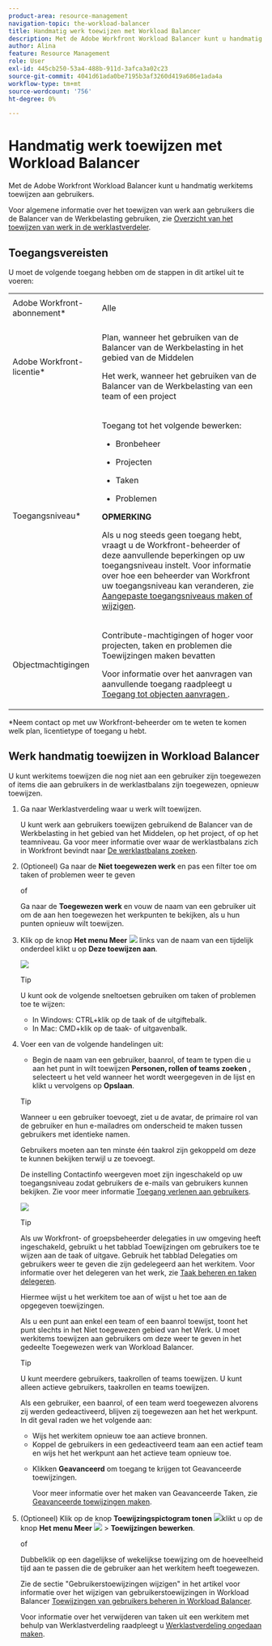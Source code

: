```yaml
---
product-area: resource-management
navigation-topic: the-workload-balancer
title: Handmatig werk toewijzen met Workload Balancer
description: Met de Adobe Workfront Workload Balancer kunt u handmatig werkitems toewijzen aan gebruikers.
author: Alina
feature: Resource Management
role: User
exl-id: 445cb250-53a4-488b-911d-3afca3a02c23
source-git-commit: 4041d61ada0be7195b3af3260d419a686e1ada4a
workflow-type: tm+mt
source-wordcount: '756'
ht-degree: 0%

---
```


# Handmatig werk toewijzen met Workload Balancer

Met de Adobe Workfront Workload Balancer kunt u handmatig werkitems toewijzen aan gebruikers.

Voor algemene informatie over het toewijzen van werk aan gebruikers die de Balancer van de Werkbelasting gebruiken, zie [Overzicht van het toewijzen van werk in de werklastverdeler](../../resource-mgmt/workload-balancer/assign-work-in-workload-balancer.md).

## Toegangsvereisten

U moet de volgende toegang hebben om de stappen in dit artikel uit te voeren:

<table style="table-layout:auto"> 
 <col> 
 <col> 
 <tbody> 
  <tr> 
   <td role="rowheader">Adobe Workfront-abonnement*</td> 
   <td> <p>Alle </p> </td> 
  </tr> 
  <tr> 
   <td role="rowheader">Adobe Workfront-licentie*</td> 
   <td> <p>Plan, wanneer het gebruiken van de Balancer van de Werkbelasting in het gebied van de Middelen</p>
   <p>Het werk, wanneer het gebruiken van de Balancer van de Werkbelasting van een team of een project</p>
 </td> 
  </tr> 
  <tr> 
   <td role="rowheader">Toegangsniveau*</td> 
   <td> <p>Toegang tot het volgende bewerken:</p> 
    <ul> 
     <li> <p>Bronbeheer</p> </li> 
     <li> <p>Projecten</p> </li> 
     <li> <p>Taken</p> </li> 
     <li> <p>Problemen</p> </li> 
    </ul> <p><b>OPMERKING</b>

Als u nog steeds geen toegang hebt, vraagt u de Workfront-beheerder of deze aanvullende beperkingen op uw toegangsniveau instelt. Voor informatie over hoe een beheerder van Workfront uw toegangsniveau kan veranderen, zie <a href="../../administration-and-setup/add-users/configure-and-grant-access/create-modify-access-levels.md" class="MCXref xref">Aangepaste toegangsniveaus maken of wijzigen</a>.</p> </td>
</tr> 
  <tr> 
   <td role="rowheader">Objectmachtigingen</td> 
   <td> <p>Contribute-machtigingen of hoger voor projecten, taken en problemen die Toewijzingen maken bevatten</p> <p>Voor informatie over het aanvragen van aanvullende toegang raadpleegt u <a href="../../workfront-basics/grant-and-request-access-to-objects/request-access.md" class="MCXref xref">Toegang tot objecten aanvragen </a>.</p> </td> 
  </tr> 
 </tbody> 
</table>

&#42;Neem contact op met uw Workfront-beheerder om te weten te komen welk plan, licentietype of toegang u hebt.

## Werk handmatig toewijzen in Workload Balancer

U kunt werkitems toewijzen die nog niet aan een gebruiker zijn toegewezen of items die aan gebruikers in de werklastbalans zijn toegewezen, opnieuw toewijzen.

1. Ga naar Werklastverdeling waar u werk wilt toewijzen.

   U kunt werk aan gebruikers toewijzen gebruikend de Balancer van de Werkbelasting in het gebied van het Middelen, op het project, of op het teamniveau. Ga voor meer informatie over waar de werklastbalans zich in Workfront bevindt naar [De werklastbalans zoeken](../../resource-mgmt/workload-balancer/locate-workload-balancer.md).

1. (Optioneel) Ga naar de **Niet toegewezen werk** en pas een filter toe om taken of problemen weer te geven

   of

   Ga naar de **Toegewezen werk** en vouw de naam van een gebruiker uit om de aan hen toegewezen het werkpunten te bekijken, als u hun punten opnieuw wilt toewijzen.

1. Klik op de knop **Het menu Meer** ![](assets/qs-more-menu.png) links van de naam van een tijdelijk onderdeel klikt u op **Deze toewijzen aan**.

   ![](assets/assign-this-to-link-from-task-wb-nwe-350x104.png)

   >[!TIP]
   >
   >U kunt ook de volgende sneltoetsen gebruiken om taken of problemen toe te wijzen:
   >
   >* In Windows: CTRL+klik op de taak of de uitgiftebalk.
   >* In Mac: CMD+klik op de taak- of uitgavenbalk.

1. Voer een van de volgende handelingen uit:

   * Begin de naam van een gebruiker, baanrol, of team te typen die u aan het punt in wilt toewijzen **Personen, rollen of teams zoeken** , selecteert u het veld wanneer het wordt weergegeven in de lijst en klikt u vervolgens op **Opslaan**.

   >[!TIP]
   >
   >Wanneer u een gebruiker toevoegt, ziet u de avatar, de primaire rol van de gebruiker en hun e-mailadres om onderscheid te maken tussen gebruikers met identieke namen.
   >
   >Gebruikers moeten aan ten minste één taakrol zijn gekoppeld om deze te kunnen bekijken terwijl u ze toevoegt.
   >
   > De instelling Contactinfo weergeven moet zijn ingeschakeld op uw toegangsniveau zodat gebruikers de e-mails van gebruikers kunnen bekijken. Zie voor meer informatie [Toegang verlenen aan gebruikers](../../administration-and-setup/add-users/configure-and-grant-access/grant-access-other-users.md).


   ![](assets/assignments-box-with-advanced-assignments-delegations-wb.png)

   >[!TIP]
   >
   > Als uw Workfront- of groepsbeheerder delegaties in uw omgeving heeft ingeschakeld, gebruikt u het tabblad Toewijzingen om gebruikers toe te wijzen aan de taak of uitgave. Gebruik het tabblad Delegaties om gebruikers weer te geven die zijn gedelegeerd aan het werkitem. Voor informatie over het delegeren van het werk, zie [Taak beheren en taken delegeren](../../manage-work/delegate-work/how-to-delegate-work.md).


   Hiermee wijst u het werkitem toe aan of wijst u het toe aan de opgegeven toewijzingen.

   Als u een punt aan enkel een team of een baanrol toewijst, toont het punt slechts in het Niet toegewezen gebied van het Werk. U moet werkitems toewijzen aan gebruikers om deze weer te geven in het gedeelte Toegewezen werk van Workload Balancer.

   >[!TIP]
   >
   >U kunt meerdere gebruikers, taakrollen of teams toewijzen. U kunt alleen actieve gebruikers, taakrollen en teams toewijzen.
   >
   >
   >Als een gebruiker, een baanrol, of een team werd toegewezen alvorens zij werden gedeactiveerd, blijven zij toegewezen aan het het werkpunt. In dit geval raden we het volgende aan:
   >
   >   
   >   
   >   * Wijs het werkitem opnieuw toe aan actieve bronnen.
   >   * Koppel de gebruikers in een gedeactiveerd team aan een actief team en wijs het het werkpunt aan het actieve team opnieuw toe.
   >   
   >

   * Klikken **Geavanceerd** om toegang te krijgen tot Geavanceerde toewijzingen.

     Voor meer informatie over het maken van Geavanceerde Taken, zie [Geavanceerde toewijzingen maken](../../manage-work/tasks/assign-tasks/create-advanced-assignments.md).

1. (Optioneel) Klik op de knop **Toewijzingspictogram tonen** ![](assets/show-allocations-icon-small.png)klikt u op de knop **Het menu Meer** ![](assets/qs-more-menu.png) > **Toewijzingen bewerken**.

   of

   Dubbelklik op een dagelijkse of wekelijkse toewijzing om de hoeveelheid tijd aan te passen die de gebruiker aan het werkitem heeft toegewezen.

   Zie de sectie &quot;Gebruikerstoewijzingen wijzigen&quot; in het artikel voor informatie over het wijzigen van gebruikerstoewijzingen in Workload Balancer [Toewijzingen van gebruikers beheren in Workload Balancer](../../resource-mgmt/workload-balancer/manage-user-allocations-workload-balancer.md).

   Voor informatie over het verwijderen van taken uit een werkitem met behulp van Werklastverdeling raadpleegt u [Werklastverdeling ongedaan maken](../../resource-mgmt/workload-balancer/unassign-work-in-workload-balancer.md).

    

